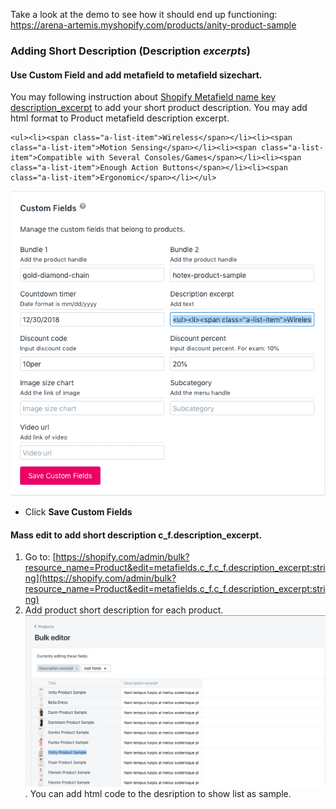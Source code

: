 Take a look at the demo to see how it should end up functioning: https://arena-artemis.myshopify.com/products/anity-product-sample


### Adding Short Description \(Description _excerpts_\)

#### Use Custom Field and add metafield  to metafield sizechart.

You may following instruction about [Shopify Metafield name key description\_excerpt](/shopify-metafield.md) to add your short product description. You may add html format to Product metafield description excerpt.

```
<ul><li><span class="a-list-item">Wireless</span></li><li><span class="a-list-item">Motion Sensing</span></li><li><span class="a-list-item">Compatible with Several Consoles/Games</span></li><li><span class="a-list-item">Enough Action Buttons</span></li><li><span class="a-list-item">Ergonomic</span></li></ul>
```

![](/assets/metafieldproduct.png)

* Click **Save Custom Fields**

#### Mass edit to add short description c_f.description_excerpt.

1. Go to: [https://shopify.com/admin/bulk?resource_name=Product&edit=metafields.c_f.c_f.description_excerpt:string](https://shopify.com/admin/bulk?resource_name=Product&edit=metafields.c_f.c_f.description_excerpt:string)
2. Add product short description for each product.
![](/assets/description.png). You can add html code to the desription to show list as sample.



